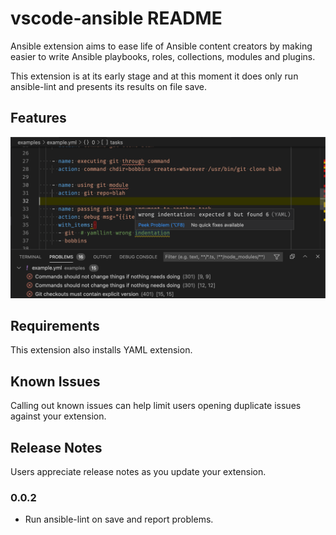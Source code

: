 # vscode-ansible README

Ansible extension aims to ease life of Ansible content creators by making
easier to write Ansible playbooks, roles, collections, modules and plugins.

This extension is at its early stage and at this moment it does only run
ansible-lint and presents its results on file save.

## Features

![ansible-lint](images/ansible-lint.png)

## Requirements

This extension also installs YAML extension.

## Known Issues

Calling out known issues can help limit users opening duplicate issues against your extension.

## Release Notes

Users appreciate release notes as you update your extension.

### 0.0.2

* Run ansible-lint on save and report problems.
